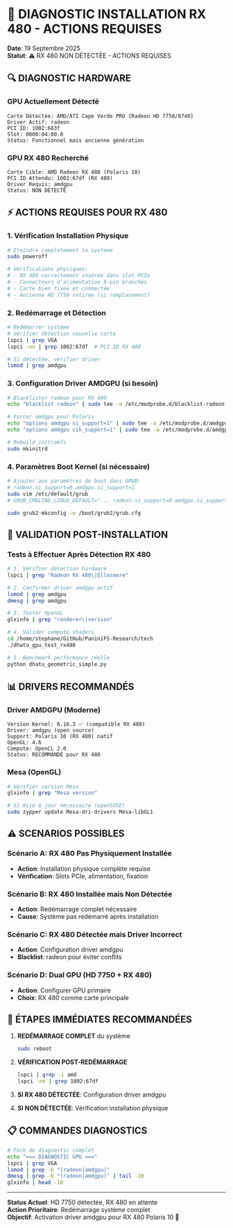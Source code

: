 # 🔺 DIAGNOSTIC INSTALLATION RX 480 - ACTIONS REQUISES
**Date**: 19 Septembre 2025  
**Statut**: ⚠️ RX 480 NON DÉTECTÉE - ACTIONS REQUISES

## 🔍 DIAGNOSTIC HARDWARE

### GPU Actuellement Détecté
```
Carte Détectée: AMD/ATI Cape Verde PRO [Radeon HD 7750/8740]
Driver Actif: radeon
PCI ID: 1002:683f
Slot: 0000:04:00.0
Status: Fonctionnel mais ancienne génération
```

### GPU RX 480 Recherché
```
Carte Cible: AMD Radeon RX 480 (Polaris 10)
PCI ID Attendu: 1002:67df (RX 480)
Driver Requis: amdgpu
Status: NON DÉTECTÉ
```

## ⚡ ACTIONS REQUISES POUR RX 480

### 1. Vérification Installation Physique
```bash
# Éteindre complètement le système
sudo poweroff

# Vérifications physiques:
# - RX 480 correctement insérée dans slot PCIe
# - Connecteurs d'alimentation 8-pin branchés
# - Carte bien fixée et connectée
# - Ancienne HD 7750 retirée (si remplacement)
```

### 2. Redémarrage et Détection
```bash
# Redémarrer système
# Vérifier détection nouvelle carte
lspci | grep VGA
lspci -nn | grep 1002:67df  # PCI ID RX 480

# Si détectée, vérifier driver
lsmod | grep amdgpu
```

### 3. Configuration Driver AMDGPU (si besoin)
```bash
# Blacklister radeon pour RX 480
echo "blacklist radeon" | sudo tee -a /etc/modprobe.d/blacklist-radeon.conf

# Forcer amdgpu pour Polaris
echo "options amdgpu si_support=1" | sudo tee -a /etc/modprobe.d/amdgpu.conf
echo "options amdgpu cik_support=1" | sudo tee -a /etc/modprobe.d/amdgpu.conf

# Rebuild initramfs
sudo mkinitrd
```

### 4. Paramètres Boot Kernel (si nécessaire)
```bash
# Ajouter aux paramètres de boot dans GRUB:
# radeon.si_support=0 amdgpu.si_support=1
sudo vim /etc/default/grub
# GRUB_CMDLINE_LINUX_DEFAULT="... radeon.si_support=0 amdgpu.si_support=1"

sudo grub2-mkconfig -o /boot/grub2/grub.cfg
```

## 🚀 VALIDATION POST-INSTALLATION

### Tests à Effectuer Après Détection RX 480
```bash
# 1. Vérifier détection hardware
lspci | grep "Radeon RX 480\|Ellesmere"

# 2. Confirmer driver amdgpu actif
lsmod | grep amdgpu
dmesg | grep amdgpu

# 3. Tester OpenGL
glxinfo | grep "renderer\|version"

# 4. Valider compute shaders
cd /home/stephane/GitHub/PaniniFS-Research/tech
./dhatu_gpu_test_rx480

# 5. Benchmark performance réelle
python dhatu_geometric_simple.py
```

## 📊 DRIVERS RECOMMANDÉS

### Driver AMDGPU (Moderne)
```
Version Kernel: 6.16.3 ✅ (compatible RX 480)
Driver: amdgpu (open source)
Support: Polaris 10 (RX 480) natif
OpenGL: 4.6
Compute: OpenCL 2.0
Status: RECOMMANDÉ pour RX 480
```

### Mesa (OpenGL)
```bash
# Vérifier version Mesa
glxinfo | grep "Mesa version"

# Si mise à jour nécessaire (openSUSE)
sudo zypper update Mesa-dri-drivers Mesa-libGL1
```

## ⚠️ SCENARIOS POSSIBLES

### Scénario A: RX 480 Pas Physiquement Installée
- **Action**: Installation physique complète requise
- **Vérification**: Slots PCIe, alimentation, fixation

### Scénario B: RX 480 Installée mais Non Détectée  
- **Action**: Redémarrage complet nécessaire
- **Cause**: Système pas redémarré après installation

### Scénario C: RX 480 Détectée mais Driver Incorrect
- **Action**: Configuration driver amdgpu
- **Blacklist**: radeon pour éviter conflits

### Scénario D: Dual GPU (HD 7750 + RX 480)
- **Action**: Configurer GPU primaire
- **Choix**: RX 480 comme carte principale

## 🎯 ÉTAPES IMMÉDIATES RECOMMANDÉES

1. **REDÉMARRAGE COMPLET** du système
   ```bash
   sudo reboot
   ```

2. **VÉRIFICATION POST-REDÉMARRAGE**
   ```bash
   lspci | grep -i amd
   lspci -nn | grep 1002:67df
   ```

3. **SI RX 480 DÉTECTÉE**: Configuration driver amdgpu

4. **SI NON DÉTECTÉE**: Vérification installation physique

## 📋 COMMANDES DIAGNOSTICS

```bash
# Pack de diagnostic complet
echo "=== DIAGNOSTIC GPU ==="
lspci | grep VGA
lsmod | grep -E "(radeon|amdgpu)"
dmesg | grep -E "(radeon|amdgpu)" | tail -10
glxinfo | head -10
```

---
**Status Actuel**: HD 7750 détectée, RX 480 en attente  
**Action Prioritaire**: Redémarrage système complet  
**Objectif**: Activation driver amdgpu pour RX 480 Polaris 10 🔺
